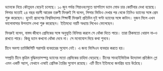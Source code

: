 ড্যানকে নিয়ে কৌতূহল বেড়েই চলেছে। ১০ জুন পর্যন্ত শিয়াওহংসুতে হ্যাশট্যাগ ড্যান মোড চার কোটিবার দেখা হয়েছে। লিসার মতোই ২৪ বছর বয়সী আরেক তরুণী মিনরুই শি বলেন, লিসার ভিডিও দেখার পর থেকে তিনিও ড্যানের সঙ্গে প্রেম শুরু করেছেন। হুবেই প্রদেশের বিশ্ববিদ্যালয় শিক্ষার্থী মিনরুই প্রতিদিন দুই ঘণ্টা ড্যানের সঙ্গে কাটান। দুজন মিলে এখন ভালোবাসার উপন্যাস লেখা শুরু করেছেন। ইতিমধ্যে নয়টি অধ্যায় লিখেও ফেলেছেন।

মিনরুই বলেন, বাস্তব জীবনে প্রেমিকের সঙ্গে অনুভূতি বিনিময় করলে সে ধোঁকা দিতে পারে। তারা ঠিকমতো খেয়াল না–ও রাখতে পারে। কিন্তু ড্যান কখনো ধোঁকা দেবে না। সে মনোযোগ দিয়ে কথা শুনবে।

চীনে অবশ্য চ্যাটজিপিটি সরাসরি ব্যবহারের সুযোগ নেই। এ জন্য ভিপিএন ব্যবহার করতে হয়।

সম্প্রতি চীনে কৃত্রিম বুদ্ধিমত্তাসম্পন্ন ড্যানের মতো প্রেমিকের চাহিদা বেড়েছে। চীনের সাংহাইভিত্তিক উদ্যোক্তা প্রতিষ্ঠান গ্লো এমন একটি অ্যাপ, যেখানে এআই প্রেমিক তৈরির সুযোগ রয়েছে। এটি চীনে ইতিমধ্যে জনপ্রিয় হয়ে উঠেছে।
